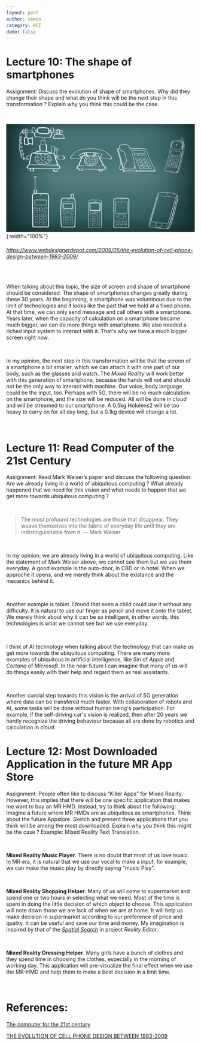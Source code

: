 ```yaml
---
layout: post
author: zemin 
category: HCI
demo: false 
---
```


# Lecture 10: The shape of smartphones

Assignment: Discuss the evolution of shape of smartphones. Why did they change their shape and what do you think will be the next step in this transformation ? Explain why you think this could be the case.

&nbsp;



![Alt text](https://raw.githubusercontent.com/zemin-xu/zemin-xu.github.io/master/assets/images/hci_lecture/evolution_smartphone.jpg "evolution of smartphone"){:width="100%"}

###### https://www.webdesignerdepot.com/2009/05/the-evolution-of-cell-phone-design-between-1983-2009/

&nbsp;

When talking about this topic, the size of screen and shape of smartphone should be considered. The shape of smartphones changes greatly during these 30 years. At the beginning, a smartphone was voluminous due to the limit of technologies and it looks like the part that we hold at a fixed phone. At that time, we can only send message and call others with a smartphone. Years later, when the capacity of calculation on a smartphone became much bigger, we can do more things with smartphone. We also needed a riched input system to interact with it. That's why we have a much bigger screen right now.

&nbsp;

In my opinion, the next step in this transformation will be that the screen of a smartphone a bit smaller, which we can attach it with one part of our body, such as the glasses and watch. The *Mixed Reality* will work better with this generation of smartphone, because the hands will not and should not be the only way to interact with machine. Our voice, body language could be the input, too. Perhaps with 5G, there will be no much calculation on the smartphone, and the size will be reduced.  All will be done in *cloud* and will be streamed to our smartphone. A 0.5kg Hololens2 will be too heavy to carry on for all day long, but a 0.1kg device will change a lot.

&nbsp;

# Lecture 11: Read Computer of the 21st Century

Assignment: Read Mark Weiser’s paper and discuss the following question: Are we already living in a world of ubiquitous computing ? What already happened that we need for this vision and what needs to happen that we get more towards ubiquitous computing ?

&nbsp;

> The most profound technologies are those that disappear. They weave themselves into the fabric of everyday life until they are indistinguishable from it. -- Mark Weiser

&nbsp;

In my opinion, we are already living in a world of ubiquitous computing. Like the statement of Mark Weiser above, we cannot see them but we use them everyday. A good example is the auto-door, in CBD or in hotel. When we approche it opens, and we merely think about the existance and the mecanics behind it.

&nbsp;

Another example is tablet. I found that even a child could use it without any difficulty. It is natural to use our finger as pencil and move it onto the tablet. We merely think about why it can be so intelligent, in other words, this technologies is what we cannot see but we use everyday.

&nbsp;

I think of AI technology when talking about the technology that can make us get more towards the ubiquitous computing.
There are many more examples of ubiquitous in artificial intelligence, like *Siri* of *Apple* and *Cortana* of *Microsoft*. In the near future I can imagine that many of us will do things easily with their help and regard them as real assistants.

&nbsp;

Another curcial step towards this vision is the arrival of 5G generation where data can be transfered much faster. With collaboration of robots and AI, some tasks will be done without human being's participation. For example, if the self-driving car's vision is realized, then after 20 years we hardly recognize the driving behaviour because all are done by robotics and calculation in *cloud*.

# Lecture 12: Most Downloaded Application in the future MR App Store

Assignment: People often like to discuss “Killer Apps” for Mixed Reality. However, this implies that there will be one specific application that makes me want to buy an MR HMD. Instead, try to think about the following: Imagine a future where MR HMDs are as ubiquitous as smartphones. Think about the future Appstore. Sketch and present three applications that you think will be among the most downloaded. Explain why you think this might be the case ? Example: Mixed Reality Text Translation.

&nbsp;

**Mixed Reality Music Player**. There is no doubt that most of us love music. In MR era, it is natural that we use our vocal to make a input, for example, we can make the music  play by directly saying "music Play".

&nbsp;

**Mixed Reality Shopping Helper**. Many of us will come to supermarket and spend one or two hours in selecting what we need. Most of the time is spent in doing the little decision of which object to choose. This application will note down those we are lack of when we are at home. It will help us make decision in supermarket according to our preference of price and quality. It can be useful and save our time and money. My imagination is inspired by that of the *[Spatial Search](https://vimeo.com/218675811)* in project *Reality Editor*.

&nbsp;

**Mixed Reality Dressing Helper**. Many girls have a bunch of clothes and they spend time in choosing the clothes, especially in the morning of working day. This application will pre-visualize the final effect when we use the MR-HMD and help them to make a best decision in a limit time.

&nbsp;

# References:

[The computer for the 21st century](https://www.lri.fr/~mbl/Stanford/CS477/papers/Weiser-SciAm.pdf)

[THE EVOLUTION OF CELL PHONE DESIGN BETWEEN 1983-2009](https://www.webdesignerdepot.com/2009/05/the-evolution-of-cell-phone-design-between-1983-2009/)